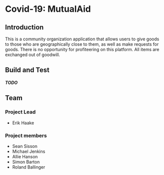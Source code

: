 # Covid-19: MutualAid

## Introduction
This is a community organization application that allows users to give goods
to those who are geographically close to them, as well as make requests for goods.
There is no opportunity for profiteering on this platform. All items are exchanged out of goodwill.

## Build and Test
##### TODO

## Team
### Project Lead
- Erik Haake

### Project members
- Sean Sisson
- Michael Jenkins
- Allie Hanson
- Simon Barton
- Roland Ballinger
